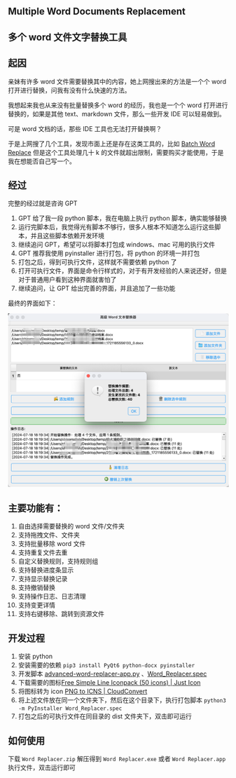 ## Multiple Word Documents Replacement 

## 多个 word 文件文字替换工具

## 起因

亲妹有许多 word 文件需要替换其中的内容，她上网搜出来的方法是一个个 word 打开进行替换，问我有没有什么快速的方法。

我想起来我也从来没有批量替换多个 word 的经历，我也是一个个 word 打开进行替换的，如果是其他 text、markdown 文件，那么一些开发 IDE 可以轻易做到。

可是 word 文档的话，那些 IDE 工具也无法打开替换啊？

于是上网搜了几个工具，发现市面上还是存在这类工具的，比如 [Batch Word Replace](https://windows.dailydownloaded.com/zh/business-software/word-processing-software/62774-batch-word-replace-download-install/links)
但是这个工具处理几十 k 的文件就超出限制，需要购买才能使用，于是我在想能否自己写一个。

## 经过

完整的经过就是咨询 GPT

1. GPT 给了我一段 python 脚本，我在电脑上执行 python 脚本，确实能够替换
2. 运行完脚本后，我觉得光有脚本不够行，很多人根本不知道怎么运行这些脚本，并且这些脚本依赖开发环境
3. 继续追问 GPT，希望可以将脚本打包成 windows、mac 可用的执行文件
4. GPT 推荐我使用 pyinstaller 进行打包，将 python 的环境一并打包
5. 打包之后，得到可执行文件，这样就不需要依赖 python 了
6. 打开可执行文件，界面是命令行样式的，对于有开发经验的人来说还好，但是对于普通用户看到这种界面就害怕了
7. 继续追问，让 GPT 给出完善的界面，并且追加了一些功能

最终的界面如下：

![img.png](img.png)

## 主要功能有：

1. 自由选择需要替换的 word 文件/文件夹
2. 支持拖拽文件、文件夹
3. 支持批量移除 word 文件
4. 支持重复文件去重
5. 自定义替换规则，支持规则组
6. 支持替换进度条显示
7. 支持显示替换记录
8. 支持撤销替换
9. 支持操作日志、日志清理
10. 支持变更详情
11. 支持右键移除、跳转到资源文件


## 开发过程

1. 安装 python
2. 安装需要的依赖 `pip3 install PyQt6 python-docx pyinstaller`
3. 开发脚本 [advanced-word-replacer-app.py](source%2Fadvanced-word-replacer-app.py) 、[Word_Replacer.spec](source%2FWord_Replacer.spec)
4. 下载需要的图标[Free Simple Line Iconpack (50 icons) | Just Icon](https://www.iconarchive.com/show/free-simple-line-icons-by-justicon.html)
5. 将图标转为 icon [PNG to ICNS | CloudConvert](https://cloudconvert.com/png-to-icns)
6. 将上述文件放在同一个文件夹下，然后在这个目录下，执行打包脚本 `python3 -m PyInstaller Word_Replacer.spec`
7. 打包之后的可执行文件在同目录的 dist 文件夹下，双击即可运行

## 如何使用

下载 `Word Replacer.zip` 解压得到 `Word Replacer.exe` 或者 `Word Replacer.app` 执行文件，双击运行即可

